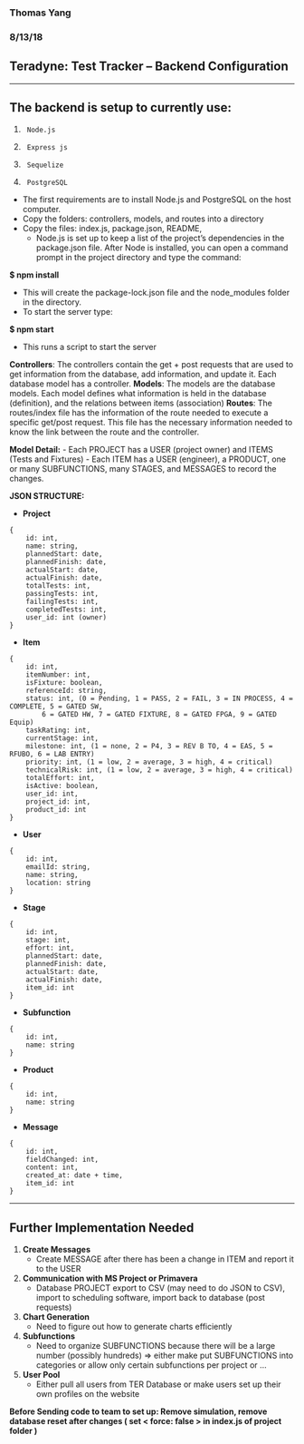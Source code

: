 ### Thomas Yang		
### 8/13/18
## Teradyne: Test Tracker – Backend Configuration
----------------------------------------
## The backend is setup to currently use:
1.		Node.js
2.		Express js
3.		Sequelize
4.		PostgreSQL
- The first requirements are to install Node.js and PostgreSQL on the host computer.
- Copy the folders: controllers, models, and routes into a directory
- Copy the files: index.js, package.json, README, 
	- Node.js is set up to keep a list of the project’s dependencies in the package.json file. After Node is installed, you can open a command prompt in the project directory and type the command:

**$ npm install**
- This will create the package-lock.json file and the node_modules folder in the directory. 
- To start the server type:

 **$ npm start**
- This runs a script to start the server

**Controllers**: The controllers contain the get + post requests that are used to get information from the database, add information, and update it. Each database model has a controller.
**Models**: The models are the database models. Each model defines what information is held in the database (definition), and the relations between items (association)
**Routes**: The routes/index file has the information of the route needed to execute a specific get/post request. This file has the necessary information needed to know the link between the route and the controller. 

**Model Detail:**
	- Each PROJECT has a USER (project owner) and ITEMS (Tests and Fixtures)
	- Each ITEM has a USER (engineer), a PRODUCT, one or many SUBFUNCTIONS, many STAGES, and MESSAGES to record the changes. 

**JSON STRUCTURE:**
- **Project**
```
{
    id: int,
    name: string,
    plannedStart: date,
    plannedFinish: date,
    actualStart: date,
    actualFinish: date,
    totalTests: int,
    passingTests: int,
    failingTests: int,
    completedTests: int,
    user_id: int (owner)
}
```

- **Item**
```
{
    id: int,
    itemNumber: int,
    isFixture: boolean,
    referenceId: string,
    status: int, (0 = Pending, 1 = PASS, 2 = FAIL, 3 = IN PROCESS, 4 = COMPLETE, 5 = GATED SW,
		6 = GATED HW, 7 = GATED FIXTURE, 8 = GATED FPGA, 9 = GATED Equip)
    taskRating: int,
    currentStage: int,
    milestone: int, (1 = none, 2 = P4, 3 = REV B TO, 4 = EAS, 5 = RFUBO, 6 = LAB ENTRY)
    priority: int, (1 = low, 2 = average, 3 = high, 4 = critical)
    technicalRisk: int, (1 = low, 2 = average, 3 = high, 4 = critical)
    totalEffort: int,
    isActive: boolean,
    user_id: int,
    project_id: int,
    product_id: int
}
```

- **User**
```
{
    id: int,
    emailId: string,
    name: string,
    location: string
}
```

- **Stage**
```
{
    id: int, 
    stage: int,
    effort: int,
    plannedStart: date,
    plannedFinish: date,
    actualStart: date,
    actualFinish: date,
    item_id: int
}
```
- **Subfunction**
```
{
    id: int,
    name: string
}
```

- **Product**
```
{
    id: int,
    name: string
}
```

- **Message**
```
{
    id: int, 
    fieldChanged: int,
    content: int,
    created_at: date + time,
    item_id: int
}
```
---------------------------------------------------
## Further Implementation Needed 
1. **Create Messages**
	- Create MESSAGE after there has been a change in ITEM and report it to the USER
2. **Communication with MS Project or Primavera**
	- Database PROJECT export to CSV (may need to do JSON to CSV), import to scheduling software, import back to database (post requests)
3. **Chart Generation**
	- Need to figure out how to generate charts efficiently
4. **Subfunctions**
	- Need to organize SUBFUNCTIONS because there will be a large number (possibly hundreds) =>
		either make put SUBFUNCTIONS into categories or allow only certain subfunctions per project or …
5. **User Pool**
	- Either pull all users from TER Database or make users set up their own profiles on the website


**Before Sending code to team to set up: Remove simulation, remove database reset after changes ( set < force: false > in index.js of project folder )**

